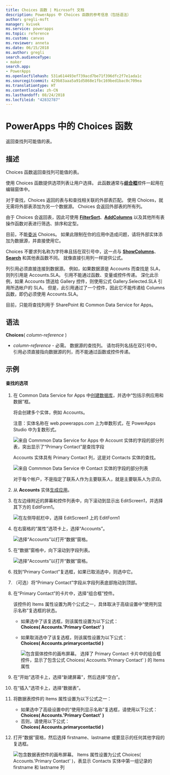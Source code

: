 ```yaml
---
title: Choices 函数 | Microsoft 文档
description: PowerApps 中 Choices 函数的参考信息（包括语法）
author: gregli-msft
manager: kvivek
ms.service: powerapps
ms.topic: reference
ms.custom: canvas
ms.reviewer: anneta
ms.date: 06/15/2018
ms.author: gregli
search.audienceType:
- maker
search.app:
- PowerApps
ms.openlocfilehash: 531a614493ef739acd7be71f396dfc2f7e1ada1c
ms.sourcegitcommit: 429b83aaa5a91d5868e1fbc169bed1bac0c709ea
ms.translationtype: HT
ms.contentlocale: zh-CN
ms.lasthandoff: 08/24/2018
ms.locfileid: "42832787"
---
```

# <a name="choices-function-in-powerapps"></a>PowerApps 中的 Choices 函数
返回查找列可能值的表。

## <a name="description"></a>描述
Choices 函数返回查找列可能值的表。  

使用 Choices 函数提供选项列表让用户选择。 此函数通常与[**组合框**](../controls/control-combo-box.md)控件一起用在编辑窗体中。

对于查找，Choices 返回的表与和查找相关联的外部表匹配。 使用 Choices，就无需将外部表添加为另一个数据源。 Choices 会返回外部表的所有列。

由于 Choices 会返回表，因此可使用 [**Filter**](function-filter-lookup.md)[**Sort**](function-sort.md)、[**AddColumns**](function-table-shaping.md) 以及其他所有表操作函数对表进行筛选、排序和定型。 

目前，不能[委派](../delegation-overview.md) Choices。 如果此限制在你的应用中造成问题，请将外部实体添加为数据源，并直接使用它。 

Choices 不要求列名称为字符串且括在双引号中，这一点与 [**ShowColumns**](function-table-shaping.md)、[**Search**](function-filter-lookup.md) 和其他表函数不同。 就像直接引用列一样提供公式。

列引用必须直接连接到数据源。 例如，如果数据源是 Accounts 而查找是 SLA，则列引用是 Accounts.SLA。 引用不能通过函数、变量或控件传递。 深化此示例，如果 Accounts 馈送给 Gallery 控件，则使用公式 Gallery.Selected.SLA 引用所选帐户的 SLA。 但是，此引用通过了一个控件，因此它不能传递给 Columns 函数，即仍必须使用 Accounts.SLA。

目前，只能将查找列用于 SharePoint 和 Common Data Service for Apps。

## <a name="syntax"></a>语法
**Choices**( *column-reference* )

* *column-reference* - 必需。  数据源的查找列。 请勿将列名括在双引号中。 引用必须直接指向数据源的列，而不能通过函数或控件传递。

## <a name="examples"></a>示例

#### <a name="choices-for-a-lookup"></a>查找的选项

1. 在 Common Data Service for Apps 中[创建数据库](../../../administrator/create-database.md)，并选中“包括示例应用和数据”框。

    将会创建多个实体，例如 Accounts。

    注意：实体名称在 web.powerapps.com 上为单数形式，在 PowerApps Studio 中为复数形式。

    ![来自 Commmon Data Service for Apps 中 Account 实体的字段的部分列表，突出显示了“Primary Contact”是查找字段](media/function-choices/entity-account.png)

    Accounts 实体具有 Primary Contact 列，这是对 Contacts 实体的查找。  

    ![来自 Commmon Data Service 中 Contact 实体的字段的部分列表](media/function-choices/entity-contact.png)

    对于每个帐户，不是指定了联系人作为主要联系人，就是主要联系人为*空白*。

2. 从 **Accounts** 实体[生成应用](../data-platform-create-app.md)。

3. 在左边缘附近的屏幕和控件列表中，向下滚动到显示出 EditScreen1，并选择其下方的 EditForm1。

    ![在左侧导航栏中，选择 EditScreen1 上的 EditForm1](media/function-choices/select-editform.png)

4. 在右窗格的“属性”选项卡上，选择“Accounts”。

    ![选择“Accounts”以打开“数据”窗格。](media/function-choices/open-data-pane.png)

5. 在“数据”窗格中，向下滚动到字段列表。

    ![选择“Accounts”以打开“数据”窗格。](media/function-choices/field-list.png)

6. 找到“Primary Contact”复选框，如果已取消选中，则选中它。

7. （可选）将“Primary Contact”字段从字段列表底部拖动到顶部。

8. 在“Primary Contact”的卡片中，选择“组合框”控件。

    该控件的 Items 属性设置为两个公式之一，具体取决于高级设置中“使用列显示名称”复选框的状态。

   - 如果选中了该复选框，则该属性设置为以下公式：<br>**Choices( Accounts.'Primary Contact' )**
   - 如果取消选中了该复选框，则该属性设置为以下公式：<br>**Choices( Accounts.primarycontactid )**

     ![包含窗体控件的画布屏幕。 选择了 Primary Contact 卡片中的组合框控件，显示了包含公式 Choices( Accounts.'Primary Contact' ) 的 Items 属性](media/function-choices/accounts-primary-contact.png)

9. 在“开始”选项卡上，选择“新建屏幕”，然后选择“空白”。

10. 在“插入”选项卡上，选择“数据表”。

11. 将数据表控件的 Items 属性设置为以下公式之一：

     - 如果选中了高级设置中的“使用列显示名称”复选框，请使用以下公式：<br>**Choices( Accounts.'Primary Contact' )**
     - 否则，请使用以下公式：<br>**Choices( Accounts.primarycontactid )**

12. 打开“数据”窗格，然后选择 firstname、lastname 或要显示的任何其他字段的复选框。

     ![包含数据表控件的画布屏幕。 Items 属性设置为公式 Choices( Accounts.'Primary Contact' )，表显示 Contacts 实体中第一组记录的 firstname 和 lastname 列](media/function-choices/full-accounts-pc.png)
